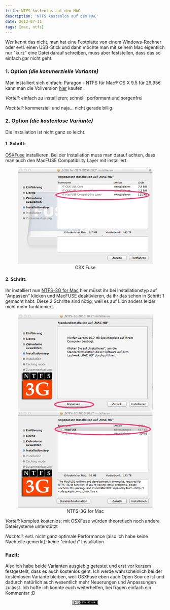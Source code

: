 ```yaml
---
title: NTFS kostenlos auf dem MAC
description: 'NTFS kostenlos auf dem MAC'
date: 2012-07-11
tags: [mac, ntfs]
---
```


Wer kennt das nicht, man hat eine Festplatte von einem Windows-Rechner
oder evtl. einen USB-Stick und dann möchte man mit seinem Mac eigentlich
nur "kurz" eine Datei darauf schreiben, muss aber feststellen, dass das
so einfach gar nicht geht.

### 1. Option *(die kommerzielle Variante)*

Man installiert sich einfach: Paragon - NTFS für Mac® OS X 9.5 für 29,95€ kann man die Vollversion [hier](http://www.paragon-software.com/de/home/ntfs-mac/) kaufen.

_Vorteil:_ einfach zu installieren; schnell; performant und sorgenfrei

_Nachteil:_ kommerziell und naja... nicht gerade billig.


### 2. Option *(die kostenlose Variante)*

Die Installation ist nicht ganz so leicht.

#### 1. Schritt: 
[OSXFuse](http://osxfuse.github.com/) installieren. Bei der Installation muss man darauf achten, dass man auch den MacFUSE Compatibility Layer mit installiert.

<center>
	<figure>
		<a href="/assets/images/2012-07-11/Fuse-install.jpg"><img src="/assets/images/2012-07-11/Fuse-install.jpg" alt=""></a>
		<figcaption>OSX Fuse</figcaption>
	</figure>
</center>

#### 2. Schritt: 
Ihr installiert nun [NTFS-3G for Mac](http://www.macupdate.com/app/mac/24481/ntfs-3g/) hier müsst ihr bei Installationstyp auf "Anpassen" klicken und MacFUSE deaktivieren, da ihr das schon in Schritt 1 gemacht habt. Diese 2 Schritte sind nötig, weil es auf Lion anders leider nicht mehr funktioniert.

<center>
	<figure class="half">
		<a href="/assets/images/2012-07-11/NTFS-3G-1.jpg"><img src="/assets/images/2012-07-11/NTFS-3G-1.jpg" alt=""></a>
		<a href="/assets/images/2012-07-11/NTFS-3G-2.jpg"><img src="/assets/images/2012-07-11/NTFS-3G-2.jpg" alt=""></a>
		<figcaption>NTFS-3G for Mac</figcaption>
	</figure>
</center>

_Vorteil:_ komplett kostenlos; mit OSXFuse würden theoretisch noch andere Dateisysteme unterstützt

_Nachteil:_ evtl. nicht ganz optimale Performance (also ich habe keine Nachteile gemerkt); keine "einfach" Installation

### Fazit:

Also ich habe beide Varianten ausgiebig getestet und erst vor kurzem
festgestellt, dass es auch kostenlos geht. Ich werde wahrscheinlich bei
der kostenlosen Variante bleiben, weil OSXFuse eben auch Open Source ist
und dadurch natürlich auch wesentlich mehr Neuerungen und Anpassungen
zulässt. Ich hoffe ich konnte euch weiterhelfen, bei fragen einfach ein
Kommentar ;D

<center>
	<a href="http://creativecommons.org/licenses/by-nc-sa/3.0/"><img src="/assets/images/cc/by-nc-sa.png" alt=""></a>
</center>